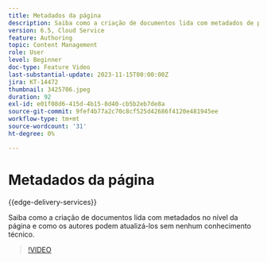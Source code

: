 ```yaml
---
title: Metadados da página
description: Saiba como a criação de documentos lida com metadados de página.
version: 6.5, Cloud Service
feature: Authoring
topic: Content Management
role: User
level: Beginner
doc-type: Feature Video
last-substantial-update: 2023-11-15T00:00:00Z
jira: KT-14472
thumbnail: 3425706.jpeg
duration: 92
exl-id: e01f08d6-415d-4b15-8d40-cb5b2eb7de8a
source-git-commit: 9fef4b77a2c70c8cf525d42686f4120e481945ee
workflow-type: tm+mt
source-wordcount: '31'
ht-degree: 0%

---
```


# Metadados da página

{{edge-delivery-services}}

Saiba como a criação de documentos lida com metadados no nível da página e como os autores podem atualizá-los sem nenhum conhecimento técnico.

>[!VIDEO](https://video.tv.adobe.com/v/3425706/?learn=on)
